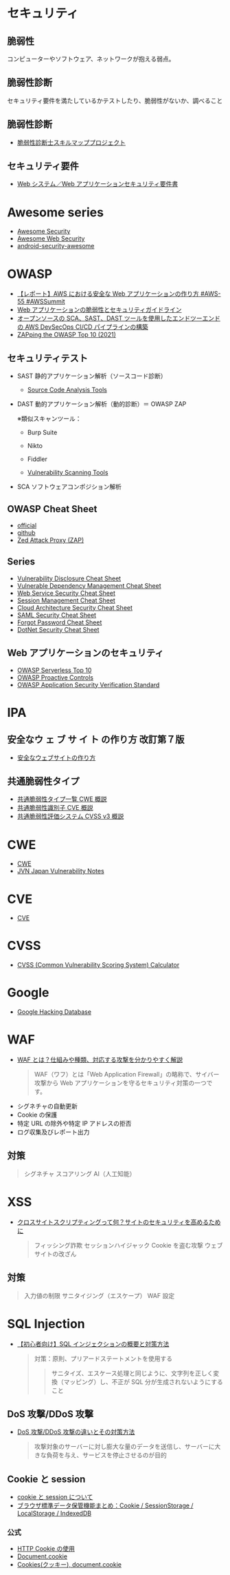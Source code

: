 # セキュリティ

## 脆弱性

コンピューターやソフトウェア、ネットワークが抱える弱点。

## 脆弱性診断

セキュリティ要件を満たしているかテストしたり、脆弱性がないか、調べること

## 脆弱性診断

- [脆弱性診断士スキルマッププロジェクト](https://github.com/OWASP/www-chapter-japan/tree/master/skillmap_project#readme)

## セキュリティ要件

- [Web システム／Web アプリケーションセキュリティ要件書](https://github.com/OWASP/www-chapter-japan/tree/master/secreq#web%E3%82%B7%E3%82%B9%E3%83%86%E3%83%A0web%E3%82%A2%E3%83%97%E3%83%AA%E3%82%B1%E3%83%BC%E3%82%B7%E3%83%A7%E3%83%B3%E3%82%BB%E3%82%AD%E3%83%A5%E3%83%AA%E3%83%86%E3%82%A3%E8%A6%81%E4%BB%B6%E6%9B%B8)

# Awesome series

- [Awesome Security](https://github.com/sbilly/awesome-security)
- [Awesome Web Security](https://github.com/qazbnm456/awesome-web-security?tab=readme-ov-file#awesome-web-security-)
- [android-security-awesome](https://github.com/ashishb/android-security-awesome?tab=readme-ov-file#android-security-awesome-)

# OWASP

- [【レポート】AWS における安全な Web アプリケーションの作り方 #AWS-55 #AWSSummit](https://dev.classmethod.jp/articles/awssummit-2021-aws-55/)
- [Web アプリケーションの脆弱性とセキュリティガイドライン](https://d1.awsstatic.com/events/jp/2021/summit-online/AWS-55_AWS_Summit_Online_2021_Developing-Secure-Web-Applications-on-AWS.pdf)
- [オープンソースの SCA、SAST、DAST ツールを使用したエンドツーエンドの AWS DevSecOps CI/CD パイプラインの構築](https://aws.amazon.com/jp/blogs/devops/building-end-to-end-aws-devsecops-ci-cd-pipeline-with-open-source-sca-sast-and-dast-tools/)
- [ZAPping the OWASP Top 10 (2021)](https://www.zaproxy.org/docs/guides/zapping-the-top-10-2021/)

## セキュリティテスト

- SAST
  静的アプリケーション解析（ソースコード診断）

  - [Source Code Analysis Tools](https://owasp.org/www-community/Source_Code_Analysis_Tools#)

- DAST
  動的アプリケーション解析（動的診断）＝ OWASP ZAP

  ※類似スキャンツール：

  - Burp Suite
  - Nikto
  - Fiddler

  - [Vulnerability Scanning Tools](https://owasp.org/www-community/Vulnerability_Scanning_Tools)

- SCA
  ソフトウェアコンポジション解析

## OWASP Cheat Sheet

- [official](https://cheatsheetseries.owasp.org/)
- [github](https://github.com/OWASP/CheatSheetSeries)
- [Zed Attack Proxy (ZAP) ](https://github.com/zaproxy/zaproxy)

## Series

- [Vulnerability Disclosure Cheat Sheet](https://cheatsheetseries.owasp.org/cheatsheets/Vulnerability_Disclosure_Cheat_Sheet.html)
- [Vulnerable Dependency Management Cheat Sheet](https://cheatsheetseries.owasp.org/cheatsheets/Vulnerable_Dependency_Management_Cheat_Sheet.html)
- [Web Service Security Cheat Sheet](https://cheatsheetseries.owasp.org/cheatsheets/Web_Service_Security_Cheat_Sheet.html)
- [Session Management Cheat Sheet](https://cheatsheetseries.owasp.org/cheatsheets/Session_Management_Cheat_Sheet.html)
- [Cloud Architecture Security Cheat Sheet](https://cheatsheetseries.owasp.org/cheatsheets/Secure_Cloud_Architecture_Cheat_Sheet.html)
- [SAML Security Cheat Sheet](https://cheatsheetseries.owasp.org/cheatsheets/SAML_Security_Cheat_Sheet.html)
- [Forgot Password Cheat Sheet](https://cheatsheetseries.owasp.org/cheatsheets/Forgot_Password_Cheat_Sheet.html)
- [DotNet Security Cheat Sheet](https://cheatsheetseries.owasp.org/cheatsheets/DotNet_Security_Cheat_Sheet.html)

## Web アプリケーションのセキュリティ

- [OWASP Serverless Top 10](https://owasp.org/www-project-serverless-top-10/)
- [OWASP Proactive Controls](https://owasp.org/www-project-proactive-controls/)
- [OWASP Application Security Verification Standard](https://owasp.org/www-project-application-security-verification-standard/)

# IPA

## 安全なウ ェ ブ サ イ ト の作り方 改訂第７版

- [安全なウェブサイトの作り方](https://www.ipa.go.jp/security/vuln/websecurity/about.html)

## 共通脆弱性タイプ

- [共通脆弱性タイプ一覧 CWE 概説](https://www.ipa.go.jp/security/vuln/scap/cwe.html)
- [共通脆弱性識別子 CVE 概説](https://www.ipa.go.jp/security/vuln/scap/cve.html)
- [共通脆弱性評価システム CVSS v3 概説](https://www.ipa.go.jp/security/vuln/scap/cvssv3.html)

# CWE

- [CWE](https://cwe.mitre.org)
- [JVN Japan Vulnerability Notes](https://jvn.jp/index.html)

# CVE

- [CVE](https://cve.mitre.org/)

# CVSS

- [CVSS (Common Vulnerability Scoring System) Calculator](https://github.com/cvssjs/cvssjs?tab=readme-ov-file)

# Google

- [Google Hacking Database](https://www.exploit-db.com/google-hacking-database)

# WAF

- [WAF とは？仕組みや種類、対応する攻撃を分かりやすく解説](https://www.kagoya.jp/howto/engineer/itsystem/waf01/)
  > WAF（ワフ）とは「Web Application Firewall」の略称で、サイバー攻撃から Web アプリケーションを守るセキュリティ対策の一つです。
- シグネチャの自動更新
- Cookie の保護
- 特定 URL の除外や特定 IP アドレスの拒否
- ログ収集及びレポート出力

## 対策

> シグネチャ
> スコアリング
> AI（人工知能）

# XSS

- [クロスサイトスクリプティングって何？サイトのセキュリティを高めるために](https://www.kagoya.jp/howto/it-glossary/security/xss/)
  > フィッシング詐欺
  > セッションハイジャック
  > Cookie を盗む攻撃
  > ウェブサイトの改ざん

## 対策

> 入力値の制限
> サニタイジング（エスケープ）
> WAF 設定

# SQL Injection

- [【初心者向け】SQL インジェクションの概要と対策方法](https://www.kagoya.jp/howto/it-glossary/security/sql-injection/)
  > 対策：原則、プリアードステートメントを使用する
  >
  > > サニタイズ、エスケース処理と同じように、文字列を正しく変換（マッピング）し、不正が SQL 分が生成されないようにすること

## DoS 攻撃/DDoS 攻撃

- [DoS 攻撃/DDoS 攻撃の違いとその対策方法](https://www.kagoya.jp/howto/engineer/infosecurity/dos-ddos/ "DoS攻撃/DDoS攻撃の違いとその対策方法")
  > 攻撃対象のサーバーに対し膨大な量のデータを送信し、サーバーに大きな負荷を与え、サービスを停止させるのが目的

## Cookie と session

- [cookie と session について](https://zenn.dev/airiswim/articles/3ea83df67edf5d)
- [ブラウザ標準データ保管機能まとめ：Cookie / SessionStorage / LocalStorage / IndexedDB](https://zenn.dev/tm35/articles/584ece2d771a4b)

### 公式

- [HTTP Cookie の使用](https://developer.mozilla.org/ja/docs/Web/HTTP/Cookies)
- [Document.cookie](https://developer.mozilla.org/ja/docs/Web/API/Document/cookie)
- [Cookies(クッキー), document.cookie](https://ja.javascript.info/cookie)
